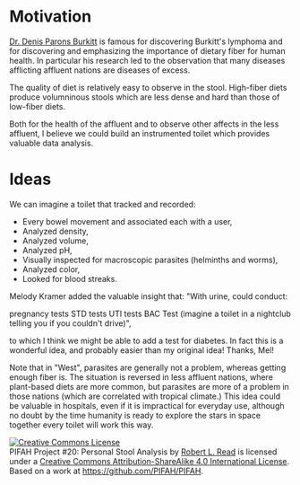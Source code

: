 # Motivation

[Dr. Denis Parons Burkitt](http://en.wikipedia.org/wiki/Denis_Parsons_Burkitt) is famous for discovering Burkitt's
lymphoma and for discovering and emphasizing the importance of dietary fiber for human health.  In particular his 
research led to the observation that many diseases afflicting affluent nations are diseases of excess.

The quality of diet is relatively easy to observe in the stool.  High-fiber diets produce volumninous stools which
are less dense and hard than those of low-fiber diets.

Both for the health of the affluent and to observe other affects in the less affluent, I believe we could build
an instrumented toilet which provides valuable data analysis.

# Ideas

We can imagine a toilet that tracked and recorded:
* Every bowel movement and associated each with a user,
* Analyzed density,
* Analyzed volume,
* Analyzed pH,
* Visually inspected for macroscopic parasites (helminths and worms),
* Analyzed color,
* Looked for blood streaks.

Melody Kramer added the valuable insight that:
"With urine, could conduct:

pregnancy tests
STD tests
UTI tests
BAC Test (imagine a toilet in a nightclub telling you if you couldn't drive)",

to which I think we might be able to add a test for diabetes.  In fact this is a wonderful idea, and probably easier than my original idea!  Thanks, Mel!

Note that in "West", parasites are generally not a problem, whereas getting enough fiber is. The situation
is reversed in less affluent nations, where plant-based diets are more common, but parasites are more
of a problem in those nations (which are correlated with tropical climate.) This idea could be valuable
in hospitals, even if it is impractical for everyday use, although no doubt by the time humanity 
is ready to explore the stars in space together every toilet will work this way.

<a rel="license" href="http://creativecommons.org/licenses/by-sa/4.0/"><img alt="Creative Commons License" style="border-width:0" src="https://i.creativecommons.org/l/by-sa/4.0/88x31.png" /></a><br /><span xmlns:dct="http://purl.org/dc/terms/" href="http://purl.org/dc/dcmitype/Text" property="dct:title" rel="dct:type">PIFAH Project #20: Personal Stool Analysis</span> by <a xmlns:cc="http://creativecommons.org/ns#" href="https://github.com/PIFAH/PIFAH" property="cc:attributionName" rel="cc:attributionURL">Robert L. Read</a> is licensed under a <a rel="license" href="http://creativecommons.org/licenses/by-sa/4.0/">Creative Commons Attribution-ShareAlike 4.0 International License</a>.<br />Based on a work at <a xmlns:dct="http://purl.org/dc/terms/" href="https://github.com/PIFAH/PIFAH" rel="dct:source">https://github.com/PIFAH/PIFAH</a>.
